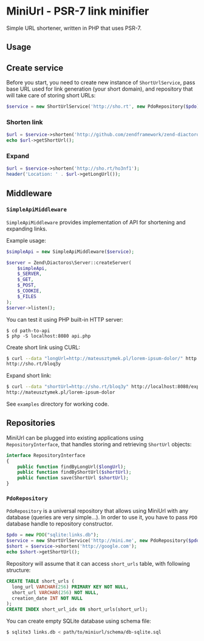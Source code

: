 MiniUrl - PSR-7 link minifier
=============================

Simple URL shortener, written in PHP that uses PSR-7.

Usage
-----

## Create service

Before you start, you need to create new instance of `ShortUrlService`, pass base URL used for link generation
 (your short domain), and repository that will take care of storing short URLs:

```php
$service = new ShortUrlService('http://sho.rt', new PdoRepository($pdo));
```

### Shorten link

```php
$url = $service->shorten('http://github.com/zendframework/zend-diactoros');
echo $url->getShortUrl();
```

### Expand

```php
$url = $service->shorten('http://sho.rt/ho3nf1');
header('Location: ' . $url->getLongUrl());
```

Middleware
----------

### `SimpleApiMiddleware`

`SimpleApiMiddleware` provides implementation of API for shortening and expanding links.  

Example usage:

```php
$simpleApi = new SimpleApiMiddleware($service);

$server = Zend\Diactoros\Server::createServer(
    $simpleApi,
    $_SERVER,
    $_GET,
    $_POST,
    $_COOKIE,
    $_FILES
);
$server->listen();
```

You can test it using PHP built-in HTTP server:

    $ cd path-to-api
    $ php -S localhost:8080 api.php

Create short link using CURL:

```bash
$ curl --data "longUrl=http://mateusztymek.pl/lorem-ipsum-dolor/" http://localhost:8080/shorten
http://sho.rt/bloq3y
```

Expand short link:

```bash
$ curl --data "shortUrl=http://sho.rt/bloq3y" http://localhost:8080/expand
http://mateusztymek.pl/lorem-ipsum-dolor
```

See `examples` directory for working code.

Repositories
------------

MiniUrl can be plugged into existing applications using `RepositoryInterface`, that handles storing and
retrieving `ShortUrl` objects:

```php
interface RepositoryInterface
{
    public function findByLongUrl($longUrl);
    public function findByShortUrl($shortUrl);
    public function save(ShortUrl $shortUrl);
}
```

### `PdoRepository`

`PdoRepository` is a universal repository that allows using MiniUrl with any database (queries are very simple...).
In order to use it, you have to pass `PDO` database handle to repository constructor.

```php
$pdo = new PDO("sqlite:links.db");
$service = new ShortUrlService('http://mini.me', new PdoRepository($pdo));
$short = $service->shorten('http://google.com');
echo $short->getShortUrl();
```

Repository will assume that it can access `short_urls` table, with following structure:

```sql
CREATE TABLE short_urls (
  long_url VARCHAR(256) PRIMARY KEY NOT NULL,
  short_url VARCHAR(256) NOT NULL,
  creation_date INT NOT NULL
);
CREATE INDEX short_url_idx ON short_urls(short_url);
```

You can create empty SQLite database using schema file:

```bash
$ sqlite3 links.db < path/to/miniurl/schema/db-sqlite.sql
```
